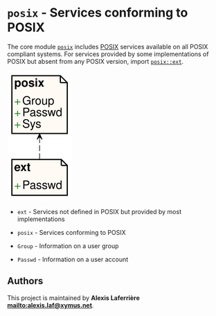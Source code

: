 # `posix` - Services conforming to POSIX

The core module [`posix`](posix::posix) includes [POSIX](posix) services available on all POSIX compliant systems.
For services provided by some implementations of POSIX but absent from any POSIX version,
import [`posix::ext`](posix::ext).

![Diagram for `posix`](uml-posix.svg)

* `ext` - Services not defined in POSIX but provided by most implementations

* `posix` - Services conforming to POSIX

* `Group` - Information on a user group

* `Passwd` - Information on a user account

## Authors

This project is maintained by **Alexis Laferrière <mailto:alexis.laf@xymus.net>**.
